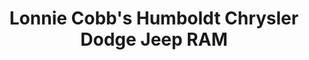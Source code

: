 ---
title: "Lonnie Cobb's Humboldt Chrysler Dodge Jeep RAM"
url: /humboldt/lonnie-cobbs-humboldt-chrysler-dodge-jeep-ram/
shop: Autohaus
---